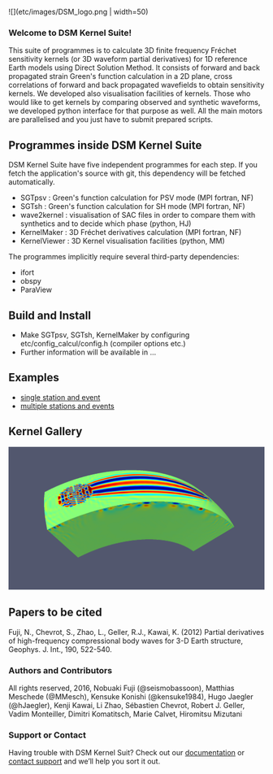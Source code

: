 ![](etc/images/DSM_logo.png | width=50)

### Welcome to DSM Kernel Suite!
This suite of programmes is to calculate 3D finite frequency Fréchet sensitivity kernels (or 3D waveform partial derivatives) for 1D reference Earth models using Direct Solution Method. It consists of forward and back propagated strain Green's function calculation in a 2D plane, cross correlations of forward and back propagated wavefields to obtain sensitivity kernels. We developed also visualisation facilities of kernels. Those who would like to get kernels by comparing observed and synthetic waveforms, we developed python interface for that purpose as well. All the main motors are parallelised and you just have to submit prepared scripts. 

## Programmes inside DSM Kernel Suite
DSM Kernel Suite have five independent programmes for each step. If you fetch the application's source with git, this dependency will be fetched automatically. 
* SGTpsv : Green's function calculation for PSV mode (MPI fortran, NF) 
* SGTsh  : Green's function calculation for SH  mode (MPI fortran, NF)
* wave2kernel : visualisation of SAC files in order to compare them with synthetics and to decide which phase (python, HJ)
* KernelMaker : 3D Fréchet derivatives calculation (MPI fortran, NF)
* KernelViewer : 3D Kernel visualisation facilities (python, MM)

The programmes implicitly require several third-party dependencies:
* ifort
* obspy
* ParaView 

## Build and Install

* Make SGTpsv, SGTsh, KernelMaker by configuring etc/config_calcul/config.h (compiler options etc.) 
* Further information will be available in ...


## Examples
 * [single station and event](examples/example_1station_1event/README.md)
 * [multiple stations and events](examples/example_214km/README.md)

## Kernel Gallery
![3D visualization of a kernel](etc/images/kernel1.png)

## Papers to be cited
Fuji, N., Chevrot, S., Zhao, L., Geller, R.J., Kawai, K. (2012) Partial derivatives of high-frequency compressional body waves for 3-D Earth structure, Geophys. J. Int., 190, 522-540.

### Authors and Contributors
All rights reserved, 2016, Nobuaki Fuji (@seismobassoon), Matthias Meschede (@MMesch), Kensuke Konishi (@kensuke1984), Hugo Jaegler (@hJaegler), Kenji Kawai, Li Zhao, Sébastien Chevrot, Robert J. Geller, Vadim Monteiller, Dimitri Komatitsch, Marie Calvet, Hiromitsu Mizutani

### Support or Contact
Having trouble with DSM Kernel Suit? Check out our [documentation](https://help.github.com/pages) or [contact support](email:nobuaki@ipgp.fr) and we’ll help you sort it out.
